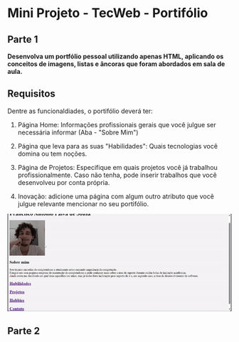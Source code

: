# Mini Projeto - TecWeb - Portifólio

## Parte 1
**Desenvolva um portfólio pessoal utilizando apenas HTML, aplicando os conceitos de imagens, listas e âncoras que foram abordados em sala de aula.**

## Requisitos

Dentre as funcionaldiades, o portifólio deverá ter: 
1. Página Home: Informações profissionais gerais que você julgue ser necessária informar (Aba - "Sobre Mim")

2. Página que leva para as suas "Habilidades": Quais tecnologias você domina ou tem noções.

3. Página de Projetos: Especifique em quais projetos você já trabalhou profissionalmente. Caso não tenha, pode inserir trabalhos que você desenvolveu por conta própria.

4. Inovação: adicione uma página com algum outro atributo que você julgue relevante mencionar no seu portifólio.

![Gif do projeto](./src/img/projeto.gif)

## Parte 2